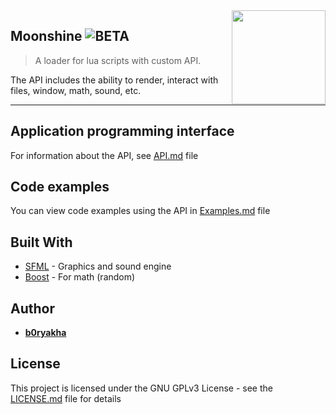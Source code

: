 <img src="resources/icon.ico" align="right" width="150" />

## Moonshine ![BETA](https://img.shields.io/static/v1?label=stage&message=beta&color=orange)
> A loader for lua scripts with custom API.

The API includes the ability to render, interact with files, window, math, sound, etc.

---

## Application programming interface
For information about the API, see [API.md](API.md) file

## Code examples
You can view code examples using the API in [Examples.md](Examples.md) file

## Built With
- [SFML](https://www.sfml-dev.org/) - Graphics and sound engine
- [Boost](https://www.boost.org/) - For math (random)

## Author
- **[b0ryakha](https://github.com/b0ryakha)**

## License
This project is licensed under the GNU GPLv3 License - see the [LICENSE.md](LICENSE.md) file for details
